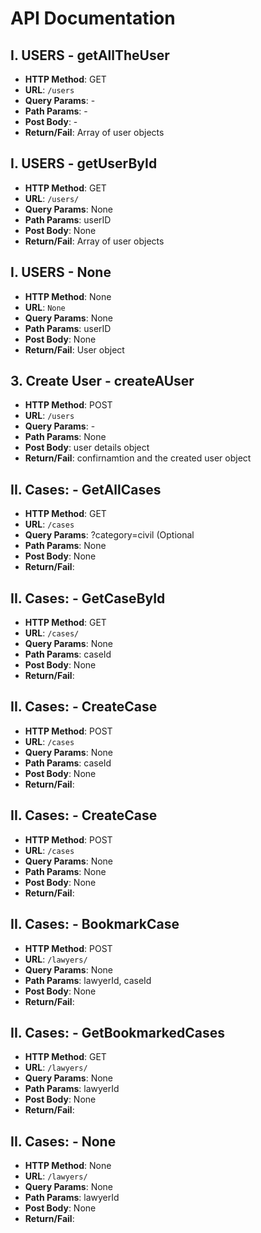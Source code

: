 # API Documentation

## I. USERS - getAllTheUser
- **HTTP Method**: GET
- **URL**: `/users`
- **Query Params**: -
- **Path Params**: -
- **Post Body**: -
- **Return/Fail**: Array of user objects

## I. USERS - getUserById
- **HTTP Method**: GET
- **URL**: `/users/`
- **Query Params**: None
- **Path Params**: userID
- **Post Body**: None
- **Return/Fail**: Array of user objects

## I. USERS - None
- **HTTP Method**: None
- **URL**: `None`
- **Query Params**: None
- **Path Params**: userID
- **Post Body**: None
- **Return/Fail**: User object

## 3. Create User - createAUser
- **HTTP Method**: POST
- **URL**: `/users`
- **Query Params**: -
- **Path Params**: None
- **Post Body**: user details object
- **Return/Fail**: confirnamtion and the created user object

## II. Cases: - GetAllCases
- **HTTP Method**: GET
- **URL**: `/cases`
- **Query Params**: ?category=civil (Optional
- **Path Params**: None
- **Post Body**: None
- **Return/Fail**: 

## II. Cases: - GetCaseById
- **HTTP Method**: GET
- **URL**: `/cases/`
- **Query Params**: None
- **Path Params**: caseId
- **Post Body**: None
- **Return/Fail**: 

## II. Cases: - CreateCase
- **HTTP Method**: POST
- **URL**: `/cases`
- **Query Params**: None
- **Path Params**: caseId
- **Post Body**: None
- **Return/Fail**: 

## II. Cases: - CreateCase
- **HTTP Method**: POST
- **URL**: `/cases`
- **Query Params**: None
- **Path Params**: None
- **Post Body**: None
- **Return/Fail**: 

## II. Cases: - BookmarkCase
- **HTTP Method**: POST
- **URL**: `/lawyers/`
- **Query Params**: None
- **Path Params**: lawyerId, caseId
- **Post Body**: None
- **Return/Fail**: 

## II. Cases: - GetBookmarkedCases
- **HTTP Method**: GET
- **URL**: `/lawyers/`
- **Query Params**: None
- **Path Params**: lawyerId
- **Post Body**: None
- **Return/Fail**: 

## II. Cases: - None
- **HTTP Method**: None
- **URL**: `/lawyers/`
- **Query Params**: None
- **Path Params**: lawyerId
- **Post Body**: None
- **Return/Fail**: 

